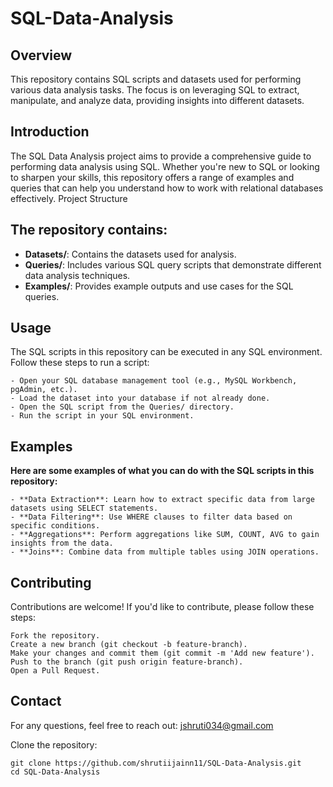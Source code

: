 # SQL-Data-Analysis

## Overview

This repository contains SQL scripts and datasets used for performing various data analysis tasks. The focus is on leveraging SQL to extract, manipulate, and analyze data, providing insights into different datasets.

## Introduction

The SQL Data Analysis project aims to provide a comprehensive guide to performing data analysis using SQL. Whether you're new to SQL or looking to sharpen your skills, this repository offers a range of examples and queries that can help you understand how to work with relational databases effectively.
Project Structure

## The repository contains:

- **Datasets/**: Contains the datasets used for analysis.
- **Queries/**: Includes various SQL query scripts that demonstrate different data analysis techniques.
- **Examples/**: Provides example outputs and use cases for the SQL queries.


## Usage

The SQL scripts in this repository can be executed in any SQL environment. Follow these steps to run a script:

    - Open your SQL database management tool (e.g., MySQL Workbench, pgAdmin, etc.).
    - Load the dataset into your database if not already done.
    - Open the SQL script from the Queries/ directory.
    - Run the script in your SQL environment.

## Examples

**Here are some examples of what you can do with the SQL scripts in this repository:**

    - **Data Extraction**: Learn how to extract specific data from large datasets using SELECT statements.
    - **Data Filtering**: Use WHERE clauses to filter data based on specific conditions.
    - **Aggregations**: Perform aggregations like SUM, COUNT, AVG to gain insights from the data.
    - **Joins**: Combine data from multiple tables using JOIN operations.

## Contributing

Contributions are welcome! If you'd like to contribute, please follow these steps:

    Fork the repository.
    Create a new branch (git checkout -b feature-branch).
    Make your changes and commit them (git commit -m 'Add new feature').
    Push to the branch (git push origin feature-branch).
    Open a Pull Request.

## Contact

For any questions, feel free to reach out: jshruti034@gmail.com

Clone the repository:

    git clone https://github.com/shrutiijainn11/SQL-Data-Analysis.git
    cd SQL-Data-Analysis
